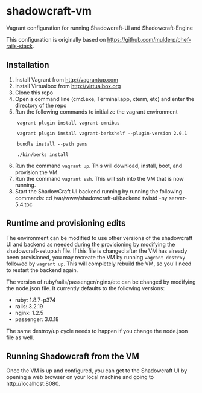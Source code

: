 shadowcraft-vm
==============

Vagrant configuration for running Shadowcraft-UI and Shadowcraft-Engine

This configuration is originally based on https://github.com/mulderp/chef-rails-stack.

## Installation

1. Install Vagrant from http://vagrantup.com
2. Install Virtualbox from http://virtualbox.org
3. Clone this repo
4. Open a command line (cmd.exe, Terminal.app, xterm, etc) and enter the directory of the repo
5. Run the following commands to initialize the vagrant environment
```
    vagrant plugin install vagrant-omnibus
    
    vagrant plugin install vagrant-berkshelf --plugin-version 2.0.1
    
    bundle install --path gems
    
    ./bin/berks install
```
6. Run the command `vagrant up`.  This will download, install, boot, and provision the VM.
7. Run the command `vagrant ssh`.  This will ssh into the VM that is now running.
8. Start the ShadowCraft UI backend running by running the following commands:
    cd /var/www/shadowcraft-ui/backend
    twistd -ny server-5.4.toc

## Runtime and provisioning edits

The environment can be modified to use other versions of the shadowcraft UI and backend as needed during the provisioning by modifying the shadowcraft-setup.sh file.  If this file is changed after the VM has already been provisioned, you may recreate the VM by running `vagrant destroy` followed by `vagrant up`.  This will completely rebuild the VM, so you'll need to restart the backend again.

The version of ruby/rails/passenger/nginx/etc can be changed by modifying the node.json file.  It currently defaults to the following versions:

* ruby: 1.8.7-p374
* rails: 3.2.19
* nginx: 1.2.5
* passenger: 3.0.18

The same destroy/up cycle needs to happen if you change the node.json file as well.

## Running Shadowcraft from the VM

Once the VM is up and configured, you can get to the Shadowcraft UI by opening a web browser on your local machine and going to http://localhost:8080.
